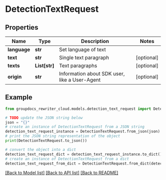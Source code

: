 # DetectionTextRequest


## Properties

Name | Type | Description | Notes
------------ | ------------- | ------------- | -------------
**language** | **str** | Set language of text | 
**text** | **str** | Single text paragraph | [optional] 
**texts** | **List[str]** | Text paragraphs | [optional] 
**origin** | **str** | Information about SDK user, like a User-Agent | [optional] 

## Example

```python
from groupdocs_rewriter_cloud.models.detection_text_request import DetectionTextRequest

# TODO update the JSON string below
json = "{}"
# create an instance of DetectionTextRequest from a JSON string
detection_text_request_instance = DetectionTextRequest.from_json(json)
# print the JSON string representation of the object
print(DetectionTextRequest.to_json())

# convert the object into a dict
detection_text_request_dict = detection_text_request_instance.to_dict()
# create an instance of DetectionTextRequest from a dict
detection_text_request_from_dict = DetectionTextRequest.from_dict(detection_text_request_dict)
```
[[Back to Model list]](../README.md#documentation-for-models) [[Back to API list]](../README.md#documentation-for-api-endpoints) [[Back to README]](../README.md)


